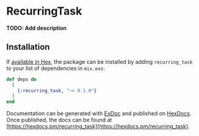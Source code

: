 # RecurringTask

**TODO: Add description**

## Installation

If [available in Hex](https://hex.pm/docs/publish), the package can be installed
by adding `recurring_task` to your list of dependencies in `mix.exs`:

```elixir
def deps do
  [
    {:recurring_task, "~> 0.1.0"}
  ]
end
```

Documentation can be generated with [ExDoc](https://github.com/elixir-lang/ex_doc)
and published on [HexDocs](https://hexdocs.pm). Once published, the docs can
be found at [https://hexdocs.pm/recurring_task](https://hexdocs.pm/recurring_task).

